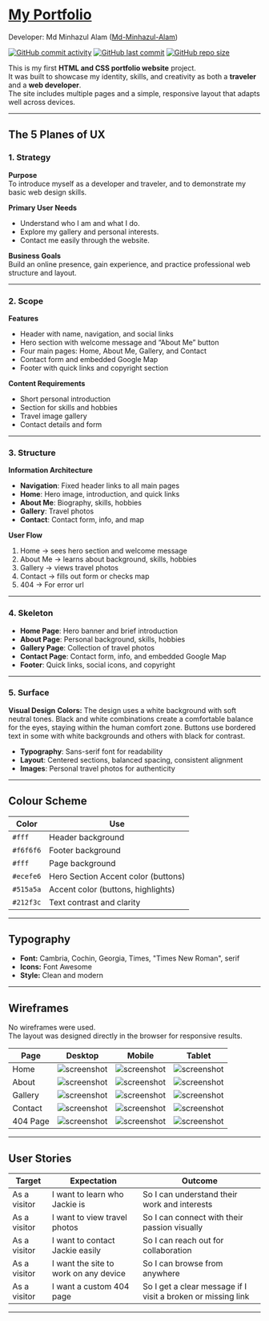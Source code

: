 # [My Portfolio](https://md-minhazul-alam.github.io/mypotfolio/)

Developer: Md Minhazul Alam ([Md-Minhazul-Alam](https://github.com/Md-Minhazul-Alam))

[![GitHub commit activity](https://img.shields.io/github/commit-activity/t/Md-Minhazul-Alam/mypotfolio)](https://github.com/Md-Minhazul-Alam/mypotfolio/commits/master)
[![GitHub last commit](https://img.shields.io/github/last-commit/Md-Minhazul-Alam/mypotfolio)](https://github.com/Md-Minhazul-Alam/mypotfolio/commits/master)
[![GitHub repo size](https://img.shields.io/github/repo-size/Md-Minhazul-Alam/mypotfolio)](https://github.com/Md-Minhazul-Alam/mypotfolio)


This is my first **HTML and CSS portfolio website** project.  
It was built to showcase my identity, skills, and creativity as both a **traveler** and a **web developer**.  
The site includes multiple pages and a simple, responsive layout that adapts well across devices.

---

## The 5 Planes of UX

### 1. Strategy

**Purpose**  
To introduce myself as a developer and traveler, and to demonstrate my basic web design skills.

**Primary User Needs**
- Understand who I am and what I do.  
- Explore my gallery and personal interests.  
- Contact me easily through the website.

**Business Goals**  
Build an online presence, gain experience, and practice professional web structure and layout.

---

### 2. Scope

**Features**
- Header with name, navigation, and social links  
- Hero section with welcome message and “About Me” button  
- Four main pages: Home, About Me, Gallery, and Contact  
- Contact form and embedded Google Map  
- Footer with quick links and copyright section  

**Content Requirements**
- Short personal introduction  
- Section for skills and hobbies  
- Travel image gallery  
- Contact details and form  

---

### 3. Structure

**Information Architecture**
- **Navigation**: Fixed header links to all main pages  
- **Home**: Hero image, introduction, and quick links  
- **About Me**: Biography, skills, hobbies  
- **Gallery**: Travel photos  
- **Contact**: Contact form, info, and map  

**User Flow**
1. Home → sees hero section and welcome message  
2. About Me → learns about background, skills, hobbies  
3. Gallery → views travel photos  
4. Contact → fills out form or checks map  
5. 404 → For error url

---

### 4. Skeleton

- **Home Page**: Hero banner and brief introduction  
- **About Page**: Personal background, skills, hobbies  
- **Gallery Page**: Collection of travel photos  
- **Contact Page**: Contact form, info, and embedded Google Map  
- **Footer**: Quick links, social icons, and copyright  

---

### 5. Surface

**Visual Design**
**Colors:** The design uses a white background with soft neutral tones. Black and white combinations create a comfortable balance for the eyes, staying within the human comfort zone. Buttons use bordered text in some with white backgrounds and others with black for contrast.
- **Typography**: Sans-serif font for readability  
- **Layout**: Centered sections, balanced spacing, consistent alignment  
- **Images**: Personal travel photos for authenticity  

---

## Colour Scheme

| Color | Use |
| --- | --- |
| `#fff` | Header background |
| `#f6f6f6` | Footer background |
| `#fff` | Page background |
| `#ecefe6` | Hero Section Accent color (buttons) |
| `#515a5a` | Accent color (buttons, highlights) |
| `#212f3c` | Text contrast and clarity |

---

## Typography

- **Font:** Cambria, Cochin, Georgia, Times, "Times New Roman", serif
- **Icons:** Font Awesome  
- **Style:** Clean and modern  

---

## Wireframes

No wireframes were used.  
The layout was designed directly in the browser for responsive results.

| Page | Desktop | Mobile | Tablet |
| --- | --- | --- | --- |
| Home | ![screenshot](/assets/testing/responsive/home-desktop.png) | ![screenshot](/assets/testing/responsive/home-mobile.png) | ![screenshot](/assets/testing/responsive/home-tablet.png) |
| About | ![screenshot](/assets/testing/responsive/about-desktop.png) | ![screenshot](/assets/testing/responsive/about-mobile.png) | ![screenshot](/assets/testing/responsive/about-tablet.png) |
| Gallery | ![screenshot](/assets/testing/responsive/gallery-desktop.png) | ![screenshot](/assets/testing/responsive/gallery-mobile.png) | ![screenshot](/assets/testing/responsive/gallery-tablet.png) |
| Contact | ![screenshot](/assets/testing/responsive/contact-desktop.png) | ![screenshot](/assets/testing/responsive/contact-mobile.png) | ![screenshot](/assets/testing/responsive/contact-tablet.png) |
| 404 Page | ![screenshot](/assets/testing/responsive/404-desktop.png) | ![screenshot](/assets/testing/responsive/404-mobile.png) | ![screenshot](/assets/testing/responsive/404-tablet.png) |

---

## User Stories

| Target | Expectation | Outcome |
| --- | --- | --- |
| As a visitor | I want to learn who Jackie is | So I can understand their work and interests |
| As a visitor | I want to view travel photos | So I can connect with their passion visually |
| As a visitor | I want to contact Jackie easily | So I can reach out for collaboration |
| As a visitor | I want the site to work on any device | So I can browse from anywhere |
| As a visitor | I want a custom 404 page | So I get a clear message if I visit a broken or missing link |

---
